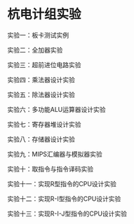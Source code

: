 # 杭电计组实验

实验一：板卡测试实例

实验二：全加器实验

实验三：超前进位电路实验

实验四：乘法器设计实验

实验五：除法器设计实验

实验六：多功能ALU运算器设计实验

实验七：寄存器堆设计实验

实验八：存储器设计实验

实验九：MIPS汇编器与模拟器实验

实验十：取指令与指令译码实验

实验十一：实现R型指令的CPU设计实验

实验十二：实现R-I型指令的CPU设计实验

实验十三：实现R-I-J型指令的CPU设计实验
